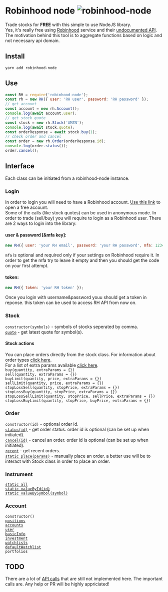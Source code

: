 # Robinhood node ![robinhood-node](https://i.imgur.com/ev0Xv9d.jpg)
Trade stocks for **FREE** with this simple to use NodeJS library.  
Yes, it's really free using [Robinhood](http://share.robinhood.com/sagivo) service and their [undocumented API](https://github.com/sanko/Robinhood).  
The motivation behind this tool is to aggregate functions based on logic and not necessary api domain.  

## Install
```
yarn add robinhood-node
```

## Use
```js
const RH = require('robinhood-node');
const rh = new RH({ user: 'RH user', password: 'RH password' });
// get account
const account = new rh.Account();
console.log(await account.user);
// get stock quote
const stock = new rh.Stock('AMZN');
console.log(await stock.quote);
const orderResponse = await stock.buy(1);
// check order and cancel
const order = new rh.Order(orderResponse.id);
console.log(order.status());
order.cancel();
```

## Interface
Each class can be initiated from a robinhood-node instance.  

### Login
In order to login you will need to have a Robinhood account. [Use this link](http://share.robinhood.com/sagivo) to open a free account.  
Some of the calls (like stock quotes) can be used in anonymous mode. 
In order to trade (sell/buy) you will require to login as a Robinhood user. 
There are 2 ways to login into the library:  
#### user & password [&mfa key]:  
```js
new RH({ user: 'your RH email', password: 'your RH password', mfa: 12345 });
```
`mfa` is optional and required only if your settings on Robinhood require it. In order to get the mfa try to leave it empty and then you should get the code on your first attempt.  
#### token:
```js
new RH({ token: 'your RH token' });
```
Once you login with username&password youu should get a token in reponse. this token can be used to access RH API from now on.


### Stock
`constructor(symbols)` - symbols of stocks seperated by comma.  
[`quote`](https://github.com/sanko/Robinhood/blob/master/Quote.md#gather-quote-data-by-ticker-symbol) - get latest quote for symbol(s).  
#### Stock actions
You can place orders directly from the stock class. For information about order types [click here](https://support.robinhood.com/hc/en-us/articles/208650386-Order-Types).  
For a list of extra params available [click here](https://github.com/sanko/Robinhood/blob/master/Order.md#place-an-order).  
`buy(quantity, extraParams = {})`  
`sell(quantity, extraParams = {})`  
`buyLimit(quantity, price, extraParams = {})`  
`sellLimit(quantity, price, extraParams = {})`  
`stopLossSell(quantity, stopPrice, extraParams = {})`  
`stopLossBuy(quantity, stopPrice, extraParams = {})`  
`stopLossSellLimit(quantity, stopPrice, sellPrice, extraParams = {})`  
`stopLossBuyLimit(quantity, stopPrice, buyPrice, extraParams = {})`  

### Order
`constructor(id)` - optional order id.  
[`status(id)`](https://github.com/sanko/Robinhood/blob/master/Order.md#gather-order-information) - get order status. order id is optional (can be set up when initiated).  
[`cancel(id)`](https://github.com/sanko/Robinhood/blob/master/Order.md#cancel-an-order) - cancel an order. order id is optional (can be set up when initiated).  
[`recent`](https://github.com/sanko/Robinhood/blob/master/Order.md#gather-recent-orders) - get recent orders.  
[`static place(params)`](https://github.com/sanko/Robinhood/blob/master/Order.md#place-an-order) - manually place an order. a better use will be to interact with Stock class in order to place an order.  

### Instrument
[`static all`](https://github.com/sanko/Robinhood/blob/master/Instrument.md#grab-a-list-of-all-instruments)  
[`static valueById(id)`](https://github.com/sanko/Robinhood/blob/master/Instrument.md#gather-basic-instrument-info-by-id)  
[`static valueBySymbol(symbol)`](https://github.com/sanko/Robinhood/blob/master/Instrument.md#gather-basic-instrument-info-by-symbol)  

### Account
`constructor()`  
[`positions`](https://github.com/sanko/Robinhood/blob/master/Account.md#gather-account-positions)  
[`accounts`](https://github.com/sanko/Robinhood/blob/master/Account.md#gather-list-of-accounts)  
[`user`](https://github.com/sanko/Robinhood/blob/master/Account.md#gather-basic-user-info)  
[`basicInfo`](https://github.com/sanko/Robinhood/blob/master/Account.md#gather-basic-information-about-the-account-holder)  
[`investment`](https://github.com/sanko/Robinhood/blob/master/Account.md#gather-investment-profile-data-about-the-account-holder)  
[`watchlists`](https://github.com/sanko/Robinhood/blob/master/Watchlist.md)  
[`defaultWatchlist`](https://github.com/sanko/Robinhood/blob/master/Watchlist.md)  
`portfolios`  


## TODO
There are a lot of [API calls](https://github.com/sanko/Robinhood) that are still not implemented here. The important calls are. Any help or PR will be highly appriciated!  
